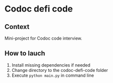 # Codoc defi code

## Context

Mini-project for Codoc code interview.

## How to lauch

1. Install missing dependencies if needed
2. Change directory to the codoc-defi-code folder
3. Execute `python main.py` in command line
